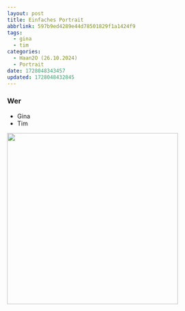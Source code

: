 ```yaml
---
layout: post
title: Einfaches Portrait
abbrlink: 597b9ed4289e44d78501829f1a1424f9
tags:
  - gina
  - tim
categories:
  - Haan2O (26.10.2024)
  - Portrait
date: 1728048343457
updated: 1728048432845
---
```


### Wer

- Gina
- Tim

<img src=":/61d9dfac99c946b79e922cdffb46dcaa" width="400"/>
